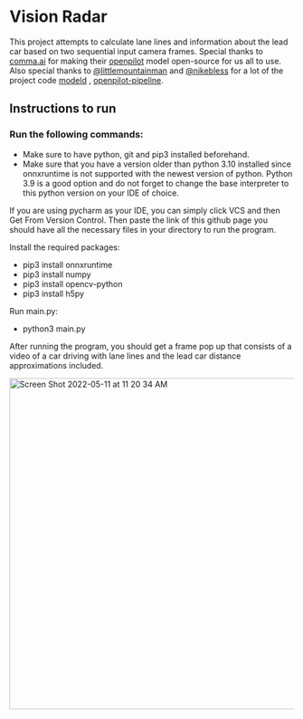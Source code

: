 # Vision Radar

This project attempts to calculate lane lines and information about the lead car based on two sequential input
camera frames. Special thanks to [comma.ai](https://comma.ai) for making their [openpilot](https://github.com/commaai/openpilot)
model open-source for us all to use. Also special thanks to [@littlemountainman](https://github.com/littlemountainman) 
and [@nikebless](https://github.com/nikebless) for a lot of the project code [modeld](https://github.com/littlemountainman/modeld)
, [openpilot-pipeline](https://github.com/nikebless/openpilot-pipeline).

## Instructions to run

### Run the following commands:
- Make sure to have python, git and pip3 installed beforehand.
- Make sure that you have a version older than python 3.10 installed since onnxruntime is not supported with the newest version of python. Python 3.9 is a good option and do not forget to change the base interpreter to this python version on your IDE of choice.

If you are using pycharm as your IDE, you can simply click VCS and then Get From Version Control. Then paste the link of this github page you should have all the necessary files in your directory to run the program.

Install the required packages:
- pip3 install onnxruntime
- pip3 install numpy
- pip3 install opencv-python
- pip3 install h5py

Run main.py:
- python3 main.py

After running the program, you should get a frame pop up that consists of a video of a car driving with lane lines and the lead car distance approximations included.

<img width="585" alt="Screen Shot 2022-05-11 at 11 20 34 AM" src="https://user-images.githubusercontent.com/82610468/167887132-8623061d-2b75-417a-8965-af45a6e217fb.png">

